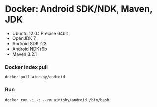 Docker: Android SDK/NDK, Maven, JDK
===

 * Ubuntu 12.04 Precise 64bit
 * OpenJDK 7
 * Android SDK r23
 * Android NDK r9b
 * Maven 3.2.1


### Docker Index pull

    docker pull aintshy/android

### Run

    docker run -i -t --rm aintshy/android /bin/bash
